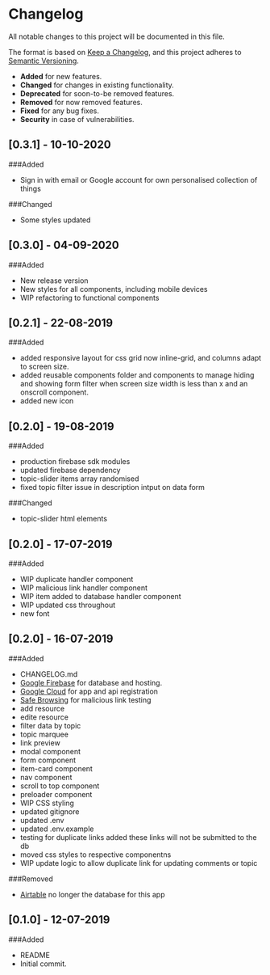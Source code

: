 # Changelog

All notable changes to this project will be documented in this file.

The format is based on [Keep a Changelog](https://keepachangelog.com/en/1.0.0/),
and this project adheres to [Semantic Versioning](https://semver.org/spec/v2.0.0.html).

- **Added** for new features.
- **Changed** for changes in existing functionality.
- **Deprecated** for soon-to-be removed features.
- **Removed** for now removed features.
- **Fixed** for any bug fixes.
- **Security** in case of vulnerabilities.

## [0.3.1] - 10-10-2020

###Added

- Sign in with email or Google account for own personalised collection of things

###Changed

- Some styles updated

## [0.3.0] - 04-09-2020

###Added

- New release version
- New styles for all components, including mobile devices
- WIP refactoring to functional components

## [0.2.1] - 22-08-2019

###Added

- added responsive layout for css grid now inline-grid, and columns adapt to screen size.
- added reusable components folder and components to manage hiding and showing form filter when screen size width is less than x and an onscroll component.
- added new icon

## [0.2.0] - 19-08-2019

###Added

- production firebase sdk modules
- updated firebase dependency
- topic-slider items array randomised
- fixed topic filter issue in description intput on data form

###Changed

- topic-slider html elements

## [0.2.0] - 17-07-2019

###Added

- WIP duplicate handler component
- WIP malicious link handler component
- WIP item added to database handler component
- WIP updated css throughout
- new font

## [0.2.0] - 16-07-2019

###Added

- CHANGELOG.md
- [Google Firebase](https://firebase.google.com/) for database and hosting.
- [Google Cloud](https://cloud.google.com/) for app and api registration
- [Safe Browsing](https://developers.google.com/safe-browsing/v4/) for malicious link testing
- add resource
- edite resource
- filter data by topic
- topic marquee
- link preview
- modal component
- form component
- item-card component
- nav component
- scroll to top component
- preloader component
- WIP CSS styling
- updated gitignore
- updated .env
- updated .env.example
- testing for duplicate links added these links will not be submitted to the db
- moved css styles to respective componentns
- WIP update logic to allow duplicate link for updating comments or topic

###Removed

- [Airtable](https://airtable.com/) no longer the database for this app

## [0.1.0] - 12-07-2019

###Added

- README
- Initial commit.
